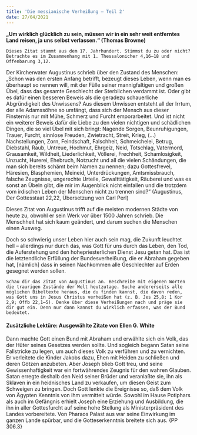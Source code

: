 ```yaml
---
title: 'Die messianische Verheißung – Teil 2'
date: 27/04/2021
---
```


**„Um wirklich glücklich zu sein, müssen wir in ein sehr weit entferntes Land reisen, ja uns selbst verlassen.“ (Thomas Browne)**

`Dieses Zitat stammt aus dem 17. Jahrhundert. Stimmst du zu oder nicht? Betrachte es im Zusammenhang mit 1. Thessalonicher 4,16–18 und Offenbarung 3,12.`

Der Kirchenvater Augustinus schrieb über den Zustand des Menschen: „Schon was den ersten Anfang betrifft, bezeugt dieses Leben, wenn man es überhaupt so nennen will, mit der Fülle seiner mannigfaltigen und großen Übel, dass das gesamte Geschlecht der Sterblichen verdammt ist. Oder gibt es dafür einen besseren Beweis als die geradezu schauerliche Abgründigkeit des Unwissens? Aus diesem Unwissen entsteht all der Irrtum, der alle Adamssöhne so umfängt, dass sich der Mensch aus dieser Finsternis nur mit Mühe, Schmerz und Furcht emporarbeitet. Und ist nicht ein weiterer Beweis dafür die Liebe zu den vielen nichtigen und schädlichen Dingen, die so viel Übel mit sich bringt: Nagende Sorgen, Beunruhigungen, Trauer, Furcht, sinnlose Freuden, Zwietracht, Streit, Krieg, (...) Nachstellungen, Zorn, Feindschaft, Falschheit, Schmeichelei, Betrug, Diebstahl, Raub, Untreue, Hochmut, Ehrgeiz, Neid, Totschlag, Vatermord, Grausamkeit, Wildheit, Liederlichkeit, Völlerei, Frechheit, Schamlosigkeit, Unzucht, Hurerei, Ehebruch, Notzucht und all die vielen Schändungen, die man sich bereits schämt beim Namen zu nennen; dazu Gottesfrevel, Häresien, Blasphemien, Meineid, Unterdrückungen, Amtsmissbrauch, falsche Zeugnisse, ungerechte Urteile, Gewalttätigkeit, Räuberei und was es sonst an Übeln gibt, die mir im Augenblick nicht einfallen und die trotzdem vom irdischen Leben der Menschen nicht zu trennen sind?“ (Augustinus, Der Gottesstaat 22,22, Übersetzung von Carl Perl)

Dieses Zitat von Augustinus trifft auf die meisten modernen Städte von heute zu, obwohl er sein Werk vor über 1500 Jahren schrieb. Die Menschheit hat sich kaum geändert, und darum suchen die Menschen einen Ausweg.

Doch so schwierig unser Leben hier auch sein mag, die Zukunft leuchtet hell – allerdings nur durch das, was Gott für uns durch das Leben, den Tod, die Auferstehung und den hohepriesterlichen Dienst Jesu getan hat. Das ist die letztendliche Erfüllung der Bundesverheißung, die er Abraham gegeben hat, [nämlich] dass in seinen Nachkommen alle Geschlechter auf Erden gesegnet werden sollen.

`Schau dir das Zitat von Augustinus an. Beschreibe mit eigenen Worten die traurigen Zustände der Welt heutzutage. Suche andererseits alle möglichen Bibeltexte heraus, die du finden kannst, die davon reden, was Gott uns in Jesus Christus verheißen hat (z. B. Jes 25,8; 1 Kor 2,9; Offb 22,1–5). Denke über diese Verheißungen nach und präge sie dir gut ein. Denn nur dann kannst du wirklich erfassen, was der Bund bedeutet.`

#### Zusätzliche Lektüre: Ausgewählte Zitate von Ellen G. White

Dann machte Gott einen Bund mit Abraham und erwählte sich ein Volk, das der Hüter seines Gesetzes werden sollte. Und sogleich begann Satan seine Fallstricke zu legen, um auch dieses Volk zu verführen und zu vernichten. Er verleitete die Kinder Jakobs dazu, Ehen mit Heiden zu schließen und deren Götzen anzubeten. Aber Joseph blieb Gott treu, und seine Gewissenhaftigkeit war ein fortwährendes Zeugnis für den wahren Glauben. Satan erregte deshalb den Neid seiner Brüder und veranlaßte sie, ihn als Sklaven in ein heidnisches Land zu verkaufen, um diesen Geist zum Schweigen zu bringen. Doch Gott lenkte die Ereignisse so, daß dem Volk von Ägypten Kenntnis von ihm vermittelt würde. Sowohl im Hause Potiphars als auch im Gefängnis erhielt Joseph eine Erziehung und Ausbildung, die ihn in aller Gottesfurcht auf seine hohe Stellung als Ministerpräsident des Landes vorbereitete. Von Pharaos Palast aus war seine Einwirkung im ganzen Lande spürbar, und die Gotteserkenntnis breitete sich aus. {PP 306.3}